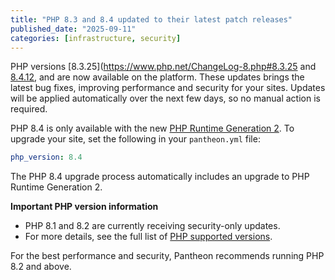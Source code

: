 ```yaml
---
title: "PHP 8.3 and 8.4 updated to their latest patch releases"
published_date: "2025-09-11"
categories: [infrastructure, security]
---
```

PHP versions [8.3.25](https://www.php.net/ChangeLog-8.php#8.3.25 and [8.4.12](https://www.php.net/ChangeLog-8.php#8.4.12), and  are now available on the platform. These updates brings the latest bug fixes, improving performance and security for your sites. Updates will be applied automatically over the next few days, so no manual action is required.

PHP 8.4 is only available with the new [PHP Runtime Generation 2](/php-runtime-generation-2). To upgrade your site, set the following in your `pantheon.yml` file:

   ```yaml:title=pantheon.yml
   php_version: 8.4 
   ```

The PHP 8.4 upgrade process automatically includes an upgrade to PHP Runtime Generation 2.

**Important PHP version information**

* PHP 8.1 and 8.2 are currently receiving security-only updates.
* For more details, see the full list of [PHP supported versions](https://www.php.net/supported-versions.php).

For the best performance and security, Pantheon recommends running PHP 8.2 and above.
